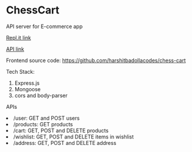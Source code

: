 # ChessCart

API server for E-commerce app

[Repl.it link]()

[API link](https://chessCart.harshitbadolla.repl.co)

Frontend source code: https://github.com/harshitbadollacodes/chess-cart

Tech Stack:

1. Express.js
2. Mongoose
3. cors and body-parser

APIs
<li>
  /user: GET and POST users
</li>
<li>
  /products: GET products
</li>
<li>
  /cart: GET, POST and DELETE products
</li>
<li>
  /wishlist: GET, POST and DELETE items in wishlist
</li>
<li>
  /address: GET, POST and DELETE address
</li>

